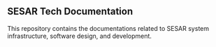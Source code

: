 ## SESAR Tech Documentation

This repository contains the documentations related to SESAR system infrastructure, software design, and development.



